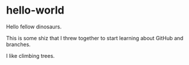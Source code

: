 # hello-world

Hello fellow dinosaurs.

This is some shiz that I threw together to start learning about GitHub and branches.

I like climbing trees.
